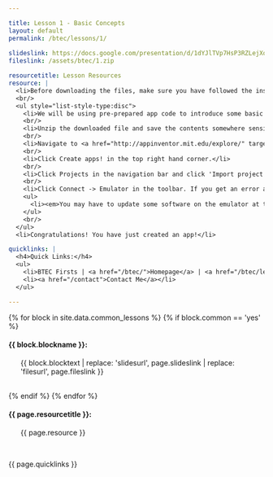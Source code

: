 ```yaml
---

title: Lesson 1 - Basic Concepts
layout: default
permalink: /btec/lessons/1/
    
slideslink: https://docs.google.com/presentation/d/1dYJlTVp7HsP3RZLejXqrP4c_5B8Hg4P9u2QbhsYQnC0/export/pdf
fileslink: /assets/btec/1.zip

resourcetitle: Lesson Resources
resource: |
  <li>Before downloading the files, make sure you have followed the instructions for downloading and installing installing MIT App Inventor Companion from Lesson 0. | <a href="/btec/lessons/0/index.html#android">Instructions</a></li>
  <br/>
  <ul style="list-style-type:disc">
    <li>We will be using pre-prepared app code to introduce some basic concepts about app development, building on Lesson 0. | <a href="/code/HelloWorld.aia">Download app files</a></li>
    <br/>
    <li>Unzip the downloaded file and save the contents somewhere sensible.</li>
    <br/>
    <li>Navigate to <a href="http://appinventor.mit.edu/explore/" target="_blank">MIT App Inventor</a> in your browser.</li>
    <br/>
    <li>Click Create apps! in the top right hand corner.</li>
    <br/>
    <li>Click Projects in the navigation bar and click 'Import project from my computer (.aia). Select the file that you downloaded.</li>
    <br/>
    <li>Click Connect -> Emulator in the toolbar. If you get an error at this step, make sure you have followed the instructions <a href="http://appinventor.mit.edu/explore/ai2/windows.html" target="_blank">here</a>.</li>
    <ul>
      <li><em>You may have to update some software on the emulator at this stage. Accept the updates and follow the instructions.</em></li>
    </ul>
    <br/>
  </ul>
  <li>Congratulations! You have just created an app!</li>

quicklinks: |
  <h4>Quick Links:</h4>
  <ul>
    <li>BTEC Firsts | <a href="/btec/">Homepage</a> | <a href="/btec/lessons/0/">Lesson 0 - Introduction</a></li>
    <li><a href="/contact">Contact Me</a></li>
  </ul> 

---
```


{% for block in site.data.common_lessons %}
  {% if block.common == 'yes' %}
  <h4 id="{{ block.idtag }}">{{ block.blockname }}:</h4>
  <ul>
    {{ block.blocktext | replace: 'slidesurl', page.slideslink | replace: 'filesurl', page.fileslink }}
  </ul>
  <br/>
  {% endif %}
{% endfor %}

<h4>{{ page.resourcetitle }}:</h4>
<ul>
  {{ page.resource }}
</ul>
<br/>

{{ page.quicklinks }}

<br/>
